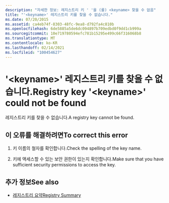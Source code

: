 ```yaml
---
description: "자세한 정보: 레지스트리 키 ' '을 (를) <keyname> 찾을 수 없음"
title: "'<keyname>' 레지스트리 키를 찾을 수 없습니다."
ms.date: 07/20/2015
ms.assetid: ca4eb74f-8303-48fc-9ea8-d792fa4c810b
ms.openlocfilehash: 6de5885a5de6dc094897b709edbd0f9dd1cb999a
ms.sourcegitcommit: 10e719780594efc781b15295e499c66f316068b8
ms.translationtype: MT
ms.contentlocale: ko-KR
ms.lasthandoff: 02/14/2021
ms.locfileid: "100454627"
---
```

# <a name="registry-key-keyname-could-not-be-found"></a><span data-ttu-id="1369f-103">'\<keyname>' 레지스트리 키를 찾을 수 없습니다.</span><span class="sxs-lookup"><span data-stu-id="1369f-103">Registry key '\<keyname>' could not be found</span></span>

<span data-ttu-id="1369f-104">레지스트리 키를 찾을 수 없습니다.</span><span class="sxs-lookup"><span data-stu-id="1369f-104">A registry key cannot be found.</span></span>  
  
## <a name="to-correct-this-error"></a><span data-ttu-id="1369f-105">이 오류를 해결하려면</span><span class="sxs-lookup"><span data-stu-id="1369f-105">To correct this error</span></span>  
  
1. <span data-ttu-id="1369f-106">키 이름의 철자를 확인합니다.</span><span class="sxs-lookup"><span data-stu-id="1369f-106">Check the spelling of the key name.</span></span>  
  
2. <span data-ttu-id="1369f-107">키에 액세스할 수 있는 보안 권한이 있는지 확인합니다.</span><span class="sxs-lookup"><span data-stu-id="1369f-107">Make sure that you have sufficient security permissions to access the key.</span></span>  
  
## <a name="see-also"></a><span data-ttu-id="1369f-108">추가 정보</span><span class="sxs-lookup"><span data-stu-id="1369f-108">See also</span></span>

- [<span data-ttu-id="1369f-109">레지스트리 요약</span><span class="sxs-lookup"><span data-stu-id="1369f-109">Registry Summary</span></span>](../language-reference/keywords/registry-summary.md)
